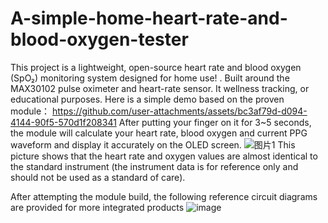 # A-simple-home-heart-rate-and-blood-oxygen-tester
This project is a lightweight, open-source heart rate and blood oxygen (SpO₂) monitoring system designed for home use!
. Built around the MAX30102 pulse oximeter and heart-rate sensor. It wellness tracking, or educational purposes. 
Here is a simple demo based on the proven module：
https://github.com/user-attachments/assets/bc3af79d-d094-4144-90f5-570d1f208341
After putting your finger on it for 3~5 seconds, the module will calculate your heart rate, blood oxygen and current PPG waveform and display it accurately on the OLED screen.
![图片1](https://github.com/user-attachments/assets/e1a95326-4c1d-44dd-8dff-f165ce495931)
This picture shows that the heart rate and oxygen values are almost identical to the standard instrument (the instrument data is for reference only and should not be used as a standard of care).

After attempting the module build, the following reference circuit diagrams are provided for more integrated products
![image](https://github.com/user-attachments/assets/f2c9a496-e921-4b2d-b102-89785e4475a6)
